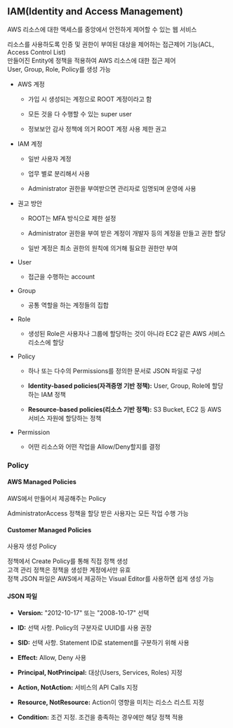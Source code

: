## IAM(Identity and Access Management)
AWS 리소스에 대한 액세스를 중앙에서 안전하게 제어할 수 있는 웹 서비스

리소스를 사용하도록 인증 및 권한이 부여된 대상을 제어하는 접근제어 기능(ACL, Access Control List)  
만들어진 Entity에 정책을 적용하여 AWS 리소스에 대한 접근 제어  
User, Group, Role, Policy를 생성 가능

- AWS 계정
  - 가입 시 생성되는 계정으로 ROOT 계정이라고 함

  - 모든 것을 다 수행할 수 있는 super user

  - 정보보안 감사 정책에 의거 ROOT 계정 사용 제한 권고

- IAM 계정
  - 일반 사용자 계정

  - 업무 별로 분리해서 사용

  - Administrator 권한을 부여받으면 관리자로 임명되며 운영에 사용

- 권고 방안
  - ROOT는 MFA 방식으로 제한 설정

  - Administrator 권한을 부여 받은 계정이 개발자 등의 계정을 만들고 권한 할당

  - 일반 계정은 최소 권한의 원칙에 의거해 필요한 권한만 부여

- User
  - 접근을 수행하는 account

- Group
  - 공통 역할을 하는 계정들의 집합

- Role
  - 생성된 Role은 사용자나 그룹에 할당하는 것이 아니라 EC2 같은 AWS 서비스 리소스에 할당

- Policy
  - 하나 또는 다수의 Permissions를 정의한 문서로 JSON 파일로 구성

  - **Identity-based policies(자격증명 기반 정책):** User, Group, Role에 할당하는 IAM 정책

  - **Resource-based policies(리소스 기반 정책):** S3 Bucket, EC2 등 AWS 서비스 자원에 할당하는 정책

- Permission
  - 어떤 리소스와 어떤 작업을 Allow/Deny할지를 결정

### Policy
#### AWS Managed Policies
AWS에서 만들어서 제공해주는 Policy

AdministratorAccess 정책을 할당 받은 사용자는 모든 작업 수행 가능

#### Customer Managed Policies
사용자 생성 Policy

정책에서 Create Policy를 통해 직접 정책 생성  
고객 관리 정책은 정책을 생성한 계정에서만 유효  
정책 JSON 파일은 AWS에서 제공하는 Visual Editor를 사용하면 쉽게 생성 가능

#### JSON 파일
- **Version:** "2012-10-17" 또는 "2008-10-17" 선택

- **ID:** 선택 사항. Policy의 구분자로 UUID를 사용 권장

- **SID:** 선택 사항. Statement ID로 statement를 구분하기 위해 사용

- **Effect:** Allow, Deny 사용

- **Principal, NotPrincipal:** 대상(Users, Services, Roles) 지정

- **Action, NotAction:** 서비스의 API Calls 지정

- **Resource, NotResource:** Action이 영향을 미치는 리소스 리스트 지정

- **Condition:** 조건 지정. 조건을 충족하는 경우에만 해당 정책 적용
